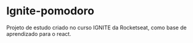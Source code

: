# Ignite-pomodoro
Projeto de estudo criado no curso IGNITE da Rocketseat, como base de aprendizado para o react.
